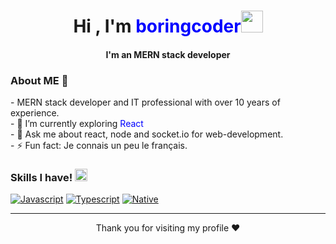 
<div align="center">
<h1>Hi , I'm <span style="color: blue">boringcoder</span><img src="https://media.giphy.com/media/hvRJCLFzcasrR4ia7z/giphy.gif" width="35"></h1>
<h4> I'm an MERN stack developer </h4>
</div>

<div>
<h3> About ME 💫</h3>
- MERN stack developer and IT professional with over 10 years of experience.<br>
- 🌱 I’m currently exploring <span style="color:blue">React</span><br>
- 💬 Ask me about react, node and socket.io for web-development.<br>
- ⚡ Fun fact: Je connais un peu le français.<br>
</div>

 <div>
<h3> Skills I have! <img src = "https://media2.giphy.com/media/QssGEmpkyEOhBCb7e1/giphy.gif?cid=ecf05e47a0n3gi1bfqntqmob8g9aid1oyj2wr3ds3mg700bl&rid=giphy.gif" width = 20px> </h3>  
  <a href="#"><img alt="Javascript" src="https://img.shields.io/badge/JavaScript-F7DF1E.svg?style=for-the-badge&logo=JavaScript&logoColor=black"></a> 
    <a href="#"><img alt="Typescript" src="https://img.shields.io/badge/TypeScript-3178C6.svg?style=for-the-badge&logo=TypeScript&logoColor=white"></a>
    <a href="#"><img alt="Native" src="https://img.shields.io/badge/React_Native-20232A?style=for-the-badge&logo=react&logoColor=61DAFB"></a>
 
</div>


<div align="center">

</div >






-----
<div align="center">
 <p>Thank you for visiting my profile ❤️</p>
</div >
 
